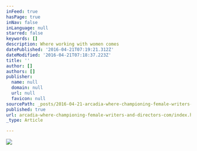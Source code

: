 ```yaml
---
inFeed: true
hasPage: true
inNav: false
inLanguage: null
starred: false
keywords: []
description: Where working with women comes
datePublished: '2016-04-21T07:19:21.312Z'
dateModified: '2016-04-21T07:18:37.223Z'
title: ''
author: []
authors: []
publisher:
  name: null
  domain: null
  url: null
  favicon: null
sourcePath: _posts/2016-04-21-arcadia-where-championing-female-writers-and-directors-com.md
published: true
url: arcadia-where-championing-female-writers-and-directors-com/index.html
_type: Article

---
```

![](https://the-grid-user-content.s3-us-west-2.amazonaws.com/bdbac988-e2a8-469a-81cc-40f4433c2617.png)

>   
>